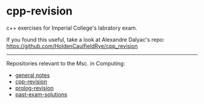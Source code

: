 # cpp-revision

c++ exercises for Imperial College's labratory exam.

If you found this useful, take a look at Alexandre Dalyac's repo: https://github.com/HoldenCaulfieldRye/cpp_revision

---

Repositories relevant to the Msc. in Computing:

- [general notes](https://github.com/timothyylim/Imperial-College)
- [cpp-revision](https://github.com/timothyylim/cpp-revision)
- [prolog-revision](https://github.com/timothyylim/prolog-revision)
- [past-exam-solutions](https://github.com/timothyylim/imperial-exam-solutions)
